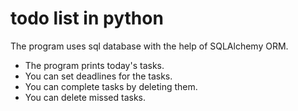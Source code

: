 # todo list in python

The program uses sql database with the help of SQLAlchemy ORM.

* The program prints today's tasks. 
* You can set deadlines for the tasks.
* You can complete tasks by deleting them.
* You can delete missed tasks.
